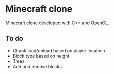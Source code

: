 # Minecraft clone
Minecraft clone developed with C++ and OpenGL.

## To do
- Chunk load/unload based on player locatioin
- Block type based on height
- Trees
- Add and remove blocks
